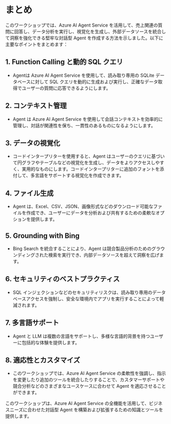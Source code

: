 # まとめ

このワークショップでは、Azure AI Agent Service を活用して、売上関連の質問に回答し、データ分析を実行し、視覚化を生成し、外部データソースを統合して洞察を強化できる堅牢な対話型 Agent を作成する方法を示しました。以下に主要なポイントをまとめます：

## 1. Function Calling と動的 SQL クエリ

- Agentは Azure AI Agent Service を使用して、読み取り専用の SQLite データベースに対して SQL クエリを動的に生成および実行し、正確なデータ取得でユーザーの質問に応答できるようにします。

## 2. コンテキスト管理

- Agent は Azure AI Agent Service を使用して会話コンテキストを効率的に管理し、対話が関連性を保ち、一貫性のあるものになるようにします。

## 3. データの視覚化

- コードインタープリターを使用すると、Agent はユーザーのクエリに基づいて円グラフやテーブルなどの視覚化を生成し、データをよりアクセスしやすく、実用的なものにします。コードインタープリターに追加のフォントを添付して、多言語をサポートする視覚化を作成できます。

## 4. ファイル生成

- Agent は、Excel、CSV、JSON、画像形式などのダウンロード可能なファイルを作成でき、ユーザーにデータを分析および共有するための柔軟なオプションを提供します。

## 5. Grounding with Bing

- Bing Search を統合することにより、Agent は競合製品分析のためのグラウンディングされた検索を実行でき、内部データソースを超えて洞察を広げます。

## 6. セキュリティのベストプラクティス

- SQL インジェクションなどのセキュリティリスクは、読み取り専用のデータベースアクセスを強制し、安全な環境内でアプリを実行することによって軽減されます。

## 7. 多言語サポート

- Agent と LLM は複数の言語をサポートし、多様な言語的背景を持つユーザーに包括的な体験を提供します。

## 8. 適応性とカスタマイズ

- このワークショップでは、Azure AI Agent Service の柔軟性を強調し、指示を変更したり追加のツールを統合したりすることで、カスタマーサポートや競合分析などのさまざまなユースケースに合わせて Agent を適応させることができます。

このワークショップは、Azure AI Agent Service の全機能を活用して、ビジネスニーズに合わせた対話型 Agent を構築および拡張するための知識とツールを提供します。
